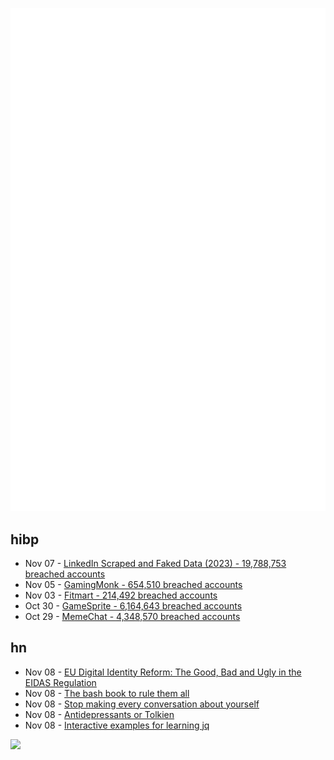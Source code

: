 ![Metrics](https://raw.githubusercontent.com/phixion/phixion/master/metrics.svg)

## hibp

<!--
for https://github.com/phixion/phixion/blob/main/.github/workflows/feeds.yml
-->
<!--START_SECTION:haveibeenpwnd-->
- Nov 07 - [LinkedIn Scraped and Faked Data (2023) - 19,788,753 breached accounts](https://haveibeenpwned.com/PwnedWebsites#LinkedInScrape2023)
- Nov 05 - [GamingMonk - 654,510 breached accounts](https://haveibeenpwned.com/PwnedWebsites#GamingMonk)
- Nov 03 - [Fitmart - 214,492 breached accounts](https://haveibeenpwned.com/PwnedWebsites#Fitmart)
- Oct 30 - [GameSprite - 6,164,643 breached accounts](https://haveibeenpwned.com/PwnedWebsites#GameSprite)
- Oct 29 - [MemeChat - 4,348,570 breached accounts](https://haveibeenpwned.com/PwnedWebsites#MemeChat)
<!--END_SECTION:haveibeenpwnd-->

## hn

<!--
for https://github.com/phixion/phixion/blob/main/.github/workflows/feeds.yml
-->
<!--START_SECTION:hn-->
- Nov 08 - [EU Digital Identity Reform: The Good, Bad and Ugly in the EIDAS Regulation](https://epicenter.works/en/content/eu-digital-identity-reform-the-good-bad-ugly-in-the-eidas-regulation)
- Nov 08 - [The bash book to rule them all](https://fabiensanglard.net/bash/index.html)
- Nov 08 - [Stop making every conversation about yourself](https://thoguhts.substack.com/p/stop-making-every-conversation-about)
- Nov 08 - [Antidepressants or Tolkien](https://antidepressantsortolkien.vercel.app/)
- Nov 08 - [Interactive examples for learning jq](https://ishan.page/blog/2023-11-06-jq-by-example/)
<!--END_SECTION:hn-->

<!--
for https://yhype.me
-->
![](https://hit.yhype.me/github/profile?user_id=13013670)
